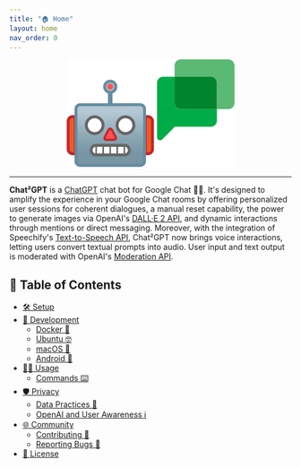 ```yaml
---
title: "🏠 Home"
layout: home
nav_order: 0
---
```

<p align="center">
<img src="https://raw.githubusercontent.com/RAHB-REALTORS-Association/chat2gpt/master/docs/chat2gpt.png" alt="Logo" width="300"/>
</p>
<hr/>

**Chat²GPT** is a [ChatGPT](https://openai.com/chatgpt) chat bot for Google Chat 🤖💬. It's designed to amplify the experience in your Google Chat rooms by offering personalized user sessions for coherent dialogues, a manual reset capability, the power to generate images via OpenAI's [DALL·E 2 API](https://openai.com/dall-e-2), and dynamic interactions through mentions or direct messaging. Moreover, with the integration of Speechify's [Text-to-Speech API](https://speechify.com/blog/using-text-to-speech-api-for-python/), Chat²GPT now brings voice interactions, letting users convert textual prompts into audio. User input and text output is moderated with OpenAI's [Moderation API](https://platform.openai.com/docs/guides/moderation).

## 📖 Table of Contents
- [🛠️ Setup](setup.html)
- [👷 Development](development/)
  - [Docker 🐳](development/docker.html)
  - [Ubuntu 🤓](development/ubuntu.html)
  - [macOS 🍎](development/macos.html)
  - [Android 🤖](development/termux.html)
- [🧑‍💻 Usage](usage/)
  - [Commands ⌨️](usage/help.html)
- [🛡️ Privacy](privacy.html)
  - [Data Practices 📝](privacy.html#data-practices-)
  - [OpenAI and User Awareness ℹ️](privacy.html#openai-and-user-awareness-%E2%84%B9%EF%B8%8F)
- [🌐 Community](community.html)
  - [Contributing 👥](community.html#Contributing-)
  - [Reporting Bugs 🐛](community.html#reporting-bugs-)
- [📄 License](license.html)
